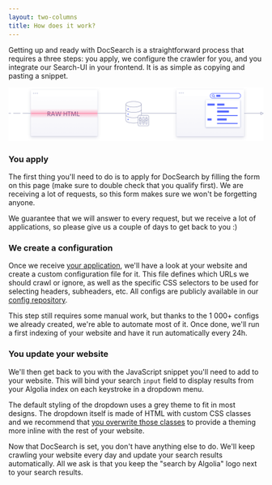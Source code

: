 ```yaml
---
layout: two-columns
title: How does it work?
---
```


Getting up and ready with DocSearch is a straightforward process that requires a
three steps: you apply, we configure the crawler for you, and you integrate our Search-UI in your
frontend. It is as simple as copying and pasting a snippet.

<img src="./assets/docsearch-how-it-works.png" alt="How it works" class="mt-2"/>

### You apply

The first thing you'll need to do is to apply for DocSearch by filling the form
on this page (make sure to double check that you qualify first). We are
receiving a lot of requests, so this form makes sure we won't be forgetting
anyone.

We guarantee that we will answer to every request, but we receive a lot of
applications, so please give us a couple of days to get back to you :)

### We create a configuration

Once we receive [your application][2], we'll have a look at your website and create a
custom configuration file for it. This file defines which URLs we should crawl
or ignore, as well as the specific CSS selectors to be used for selecting
headers, subheaders, etc. All configs are publicly available in our [config
repository][1].

This step still requires some manual work, but thanks to the 1 000+ configs we
already created, we're able to automate most of it. Once done, we'll run a first
indexing of your website and have it run automatically every 24h.

### You update your website

We'll then get back to you with the JavaScript snippet you'll need to add to
your website. This will bind your search `input` field to display results from
your Algolia index on each keystroke in a dropdown menu.

The default styling of the dropdown uses a grey theme to fit in most designs.
The dropdown itself is made of HTML with custom CSS classes and we recommend
that [you overwrite those classes][3] to provide a theming more inline with the rest
of your website.

Now that DocSearch is set, you don't have anything else to do. We'll keep
crawling your website every day and update your search results automatically.
All we ask is that you keep the "search by Algolia" logo next to your search
results.

[1]: https://github.com/algolia/docsearch-configs/tree/master/configs
[2]: apply.html
[3]: styling.html
